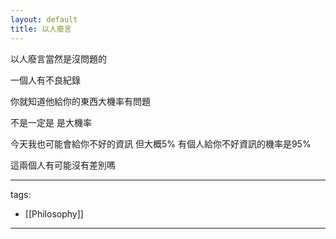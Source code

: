 ```yaml
---
layout: default
title: 以人廢言
---
```


以人廢言當然是沒問題的  


一個人有不良紀錄  


你就知道他給你的東西大機率有問題  


不是一定是 是大機率  


今天我也可能會給你不好的資訊 但大概5% 有個人給你不好資訊的機率是95%  


這兩個人有可能沒有差別嗎



---
tags:
  - [[Philosophy]]

---
